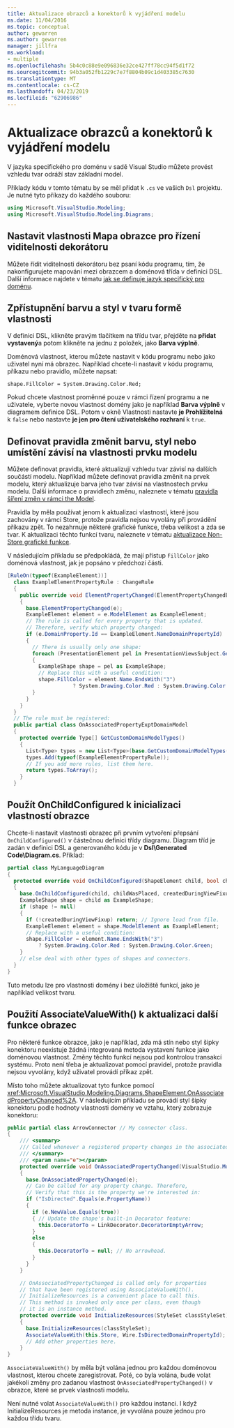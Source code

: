 ```yaml
---
title: Aktualizace obrazců a konektorů k vyjádření modelu
ms.date: 11/04/2016
ms.topic: conceptual
author: gewarren
ms.author: gewarren
manager: jillfra
ms.workload:
- multiple
ms.openlocfilehash: 5b4c0c88e9e096836e32ce427ff78cc94f5d1f72
ms.sourcegitcommit: 94b3a052fb1229c7e7f8804b09c1d403385c7630
ms.translationtype: MT
ms.contentlocale: cs-CZ
ms.lasthandoff: 04/23/2019
ms.locfileid: "62906986"
---
```

# <a name="update-shapes-and-connectors-to-reflect-the-model"></a>Aktualizace obrazců a konektorů k vyjádření modelu

V jazyka specifického pro doménu v sadě Visual Studio můžete provést vzhledu tvar odráží stav základní model.

Příklady kódu v tomto tématu by se měl přidat k `.cs` ve vašich `Dsl` projektu. Je nutné tyto příkazy do každého souboru:

```csharp
using Microsoft.VisualStudio.Modeling;
using Microsoft.VisualStudio.Modeling.Diagrams;
```

## <a name="set-shape-map-properties-to-control-the-visibility-of-a-decorator"></a>Nastavit vlastnosti Mapa obrazce pro řízení viditelnosti dekorátoru

Můžete řídit viditelnosti dekorátoru bez psaní kódu programu, tím, že nakonfigurujete mapování mezi obrazcem a doménová třída v definici DSL. Další informace najdete v tématu [jak se definuje jazyk specifický pro doménu](../modeling/how-to-define-a-domain-specific-language.md).

## <a name="expose-the-color-and-style-of-a-shape-as-properties"></a>Zpřístupnění barvu a styl v tvaru formě vlastnosti

V definici DSL, klikněte pravým tlačítkem na třídu tvar, přejděte na **přidat vystavený**a potom klikněte na jednu z položek, jako **Barva výplně**.

Doménová vlastnost, kterou můžete nastavit v kódu programu nebo jako uživatel nyní má obrazec. Například chcete-li nastavit v kódu programu, příkazu nebo pravidlo, můžete napsat:

`shape.FillColor = System.Drawing.Color.Red;`

Pokud chcete vlastnost proměnné pouze v rámci řízení programu a ne uživatele, vyberte novou vlastnost domény jako je například **Barva výplně** v diagramem definice DSL. Potom v okně Vlastnosti nastavte **je Prohlížitelná** k `false` nebo nastavte **je jen pro čtení uživatelského rozhraní** k `true`.

## <a name="define-change-rules-to-make-color-style-or-location-depend-on-model-element-properties"></a>Definovat pravidla změnit barvu, styl nebo umístění závisí na vlastnosti prvku modelu
 Můžete definovat pravidla, které aktualizují vzhledu tvar závisí na dalších součástí modelu. Například můžete definovat pravidla změnit na prvek modelu, který aktualizuje barva jeho tvar závisí na vlastnostech prvku modelu. Další informace o pravidlech změnu, naleznete v tématu [pravidla šíření změn v rámci the Model](../modeling/rules-propagate-changes-within-the-model.md).

 Pravidla by měla používat jenom k aktualizaci vlastností, které jsou zachovány v rámci Store, protože pravidla nejsou vyvolány při provádění příkazu zpět. To nezahrnuje některé grafické funkce, třeba velikost a zda se tvar. K aktualizaci těchto funkcí tvaru, naleznete v tématu [aktualizace Non-Store grafické funkce](#OnAssociatedProperty).

 V následujícím příkladu se předpokládá, že mají přístup `FillColor` jako doménová vlastnost, jak je popsáno v předchozí části.

```csharp
[RuleOn(typeof(ExampleElement))]
  class ExampleElementPropertyRule : ChangeRule
  {
    public override void ElementPropertyChanged(ElementPropertyChangedEventArgs e)
    {
      base.ElementPropertyChanged(e);
      ExampleElement element = e.ModelElement as ExampleElement;
      // The rule is called for every property that is updated.
      // Therefore, verify which property changed:
      if (e.DomainProperty.Id == ExampleElement.NameDomainPropertyId)
      {
        // There is usually only one shape:
        foreach (PresentationElement pel in PresentationViewsSubject.GetPresentation(element))
        {
          ExampleShape shape = pel as ExampleShape;
          // Replace this with a useful condition:
          shape.FillColor = element.Name.EndsWith("3")
                     ? System.Drawing.Color.Red : System.Drawing.Color.Green;
        }
      }
    }
  }
  // The rule must be registered:
  public partial class OnAssociatedPropertyExptDomainModel
  {
    protected override Type[] GetCustomDomainModelTypes()
    {
      List<Type> types = new List<Type>(base.GetCustomDomainModelTypes());
      types.Add(typeof(ExampleElementPropertyRule));
      // If you add more rules, list them here.
      return types.ToArray();
    }
  }
```

## <a name="use-onchildconfigured-to-initialize-a-shapes-properties"></a>Použít OnChildConfigured k inicializaci vlastností obrazce

Chcete-li nastavit vlastnosti obrazec při prvním vytvoření přepsání `OnChildConfigured()` v částečnou definici třídy diagramu. Diagram tříd je zadán v definici DSL a generovaného kódu je v **Dsl\Generated Code\Diagram.cs**. Příklad:

```csharp
partial class MyLanguageDiagram
{
  protected override void OnChildConfigured(ShapeElement child, bool childWasPlaced, bool createdDuringViewFixup)
  {
    base.OnChildConfigured(child, childWasPlaced, createdDuringViewFixup);
    ExampleShape shape = child as ExampleShape;
    if (shape != null)
    {
      if (!createdDuringViewFixup) return; // Ignore load from file.
      ExampleElement element = shape.ModelElement as ExampleElement;
      // Replace with a useful condition:
      shape.FillColor = element.Name.EndsWith("3")
          ? System.Drawing.Color.Red : System.Drawing.Color.Green;
    }
    // else deal with other types of shapes and connectors.
  }
}
```

Tuto metodu lze pro vlastnosti domény i bez úložiště funkcí, jako je například velikost tvaru.

## <a name="OnAssociatedProperty"></a> Použití AssociateValueWith() k aktualizaci další funkce obrazec

Pro některé funkce obrazce, jako je například, zda má stín nebo styl šipky konektoru neexistuje žádná integrovaná metoda vystavení funkce jako doménovou vlastnost.  Změny těchto funkcí nejsou pod kontrolou transakcí systému. Proto není třeba je aktualizovat pomocí pravidel, protože pravidla nejsou vyvolány, když uživatel provádí příkaz zpět.

Místo toho můžete aktualizovat tyto funkce pomocí <xref:Microsoft.VisualStudio.Modeling.Diagrams.ShapeElement.OnAssociatedPropertyChanged%2A>. V následujícím příkladu se provádí styl šipky konektoru podle hodnoty vlastnosti domény ve vztahu, který zobrazuje konektoru:

```csharp
public partial class ArrowConnector // My connector class.
{
    /// <summary>
    /// Called whenever a registered property changes in the associated model element.
    /// </summary>
    /// <param name="e"></param>
    protected override void OnAssociatedPropertyChanged(VisualStudio.Modeling.Diagrams.PropertyChangedEventArgs e)
    {
      base.OnAssociatedPropertyChanged(e);
      // Can be called for any property change. Therefore,
      // Verify that this is the property we're interested in:
      if ("IsDirected".Equals(e.PropertyName))
      {
        if (e.NewValue.Equals(true))
        { // Update the shape's built-in Decorator feature:
          this.DecoratorTo = LinkDecorator.DecoratorEmptyArrow;
        }
        else
        {
          this.DecoratorTo = null; // No arrowhead.
        }
      }
    }

    // OnAssociatedPropertyChanged is called only for properties
    // that have been registered using AssociateValueWith().
    // InitializeResources is a convenient place to call this.
    // This method is invoked only once per class, even though
    // it is an instance method.
    protected override void InitializeResources(StyleSet classStyleSet)
    {
      base.InitializeResources(classStyleSet);
      AssociateValueWith(this.Store, Wire.IsDirectedDomainPropertyId);
      // Add other properties here.
    }
}
```

`AssociateValueWith()` by měla být volána jednou pro každou doménovou vlastnost, kterou chcete zaregistrovat. Poté, co byla volána, bude volat jakékoli změny pro zadanou vlastnost `OnAssociatedPropertyChanged()` v obrazce, které se prvek vlastnosti modelu.

Není nutné volat `AssociateValueWith()` pro každou instanci. I když InitializeResources je metoda instance, je vyvolána pouze jednou pro každou třídu tvaru.
